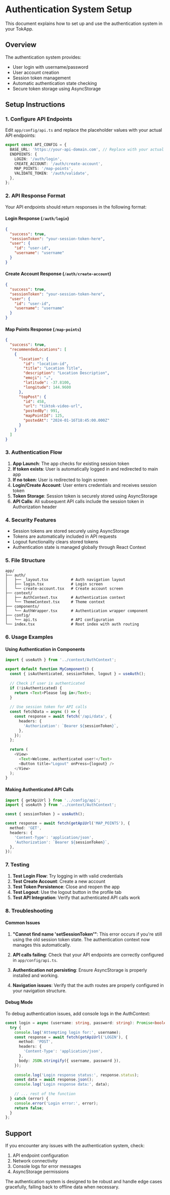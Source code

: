 # Authentication System Setup

This document explains how to set up and use the authentication system in your TokApp.

## Overview

The authentication system provides:
- User login with username/password
- User account creation
- Session token management
- Automatic authentication state checking
- Secure token storage using AsyncStorage

## Setup Instructions

### 1. Configure API Endpoints

Edit `app/config/api.ts` and replace the placeholder values with your actual API endpoints:

```typescript
export const API_CONFIG = {
  BASE_URL: 'https://your-api-domain.com', // Replace with your actual API base URL
  ENDPOINTS: {
    LOGIN: '/auth/login',
    CREATE_ACCOUNT: '/auth/create-account',
    MAP_POINTS: '/map-points',
    VALIDATE_TOKEN: '/auth/validate',
  },
};
```

### 2. API Response Format

Your API endpoints should return responses in the following format:

#### Login Response (`/auth/login`)
```json
{
  "success": true,
  "sessionToken": "your-session-token-here",
  "user": {
    "id": "user-id",
    "username": "username"
  }
}
```

#### Create Account Response (`/auth/create-account`)
```json
{
  "success": true,
  "sessionToken": "your-session-token-here",
  "user": {
    "id": "user-id",
    "username": "username"
  }
}
```

#### Map Points Response (`/map-points`)
```json
{
  "success": true,
  "recommendedLocations": [
    {
      "location": {
        "id": "location-id",
        "title": "Location Title",
        "description": "Location Description",
        "emoji": "☕",
        "latitude": -37.8100,
        "longitude": 144.9600
      },
      "topPost": {
        "id": 458,
        "url": "tiktok-video-url",
        "postedBy": 991,
        "mapPointId": 125,
        "postedAt": "2024-01-16T18:45:00.000Z"
      }
    }
  ]
}
```

### 3. Authentication Flow

1. **App Launch**: The app checks for existing session token
2. **If token exists**: User is automatically logged in and redirected to main app
3. **If no token**: User is redirected to login screen
4. **Login/Create Account**: User enters credentials and receives session token
5. **Token Storage**: Session token is securely stored using AsyncStorage
6. **API Calls**: All subsequent API calls include the session token in Authorization header

### 4. Security Features

- Session tokens are stored securely using AsyncStorage
- Tokens are automatically included in API requests
- Logout functionality clears stored tokens
- Authentication state is managed globally through React Context

### 5. File Structure

```
app/
├── auth/
│   ├── _layout.tsx          # Auth navigation layout
│   ├── login.tsx            # Login screen
│   └── create-account.tsx   # Create account screen
├── context/
│   ├── AuthContext.tsx      # Authentication context
│   └── ThemeContext.tsx     # Theme context
├── components/
│   └── AuthWrapper.tsx      # Authentication wrapper component
├── config/
│   └── api.ts               # API configuration
└── index.tsx                # Root index with auth routing
```

### 6. Usage Examples

#### Using Authentication in Components

```typescript
import { useAuth } from '../context/AuthContext';

export default function MyComponent() {
  const { isAuthenticated, sessionToken, logout } = useAuth();
  
  // Check if user is authenticated
  if (!isAuthenticated) {
    return <Text>Please log in</Text>;
  }
  
  // Use session token for API calls
  const fetchData = async () => {
    const response = await fetch('/api/data', {
      headers: {
        'Authorization': `Bearer ${sessionToken}`,
      },
    });
  };
  
  return (
    <View>
      <Text>Welcome, authenticated user!</Text>
      <Button title="Logout" onPress={logout} />
    </View>
  );
}
```

#### Making Authenticated API Calls

```typescript
import { getApiUrl } from '../config/api';
import { useAuth } from '../context/AuthContext';

const { sessionToken } = useAuth();

const response = await fetch(getApiUrl('MAP_POINTS'), {
  method: 'GET',
  headers: {
    'Content-Type': 'application/json',
    'Authorization': `Bearer ${sessionToken}`,
  },
});
```

### 7. Testing

1. **Test Login Flow**: Try logging in with valid credentials
2. **Test Create Account**: Create a new account
3. **Test Token Persistence**: Close and reopen the app
4. **Test Logout**: Use the logout button in the profile tab
5. **Test API Integration**: Verify that authenticated API calls work

### 8. Troubleshooting

#### Common Issues

1. **"Cannot find name 'setSessionToken'"**: This error occurs if you're still using the old session token state. The authentication context now manages this automatically.

2. **API calls failing**: Check that your API endpoints are correctly configured in `app/config/api.ts`.

3. **Authentication not persisting**: Ensure AsyncStorage is properly installed and working.

4. **Navigation issues**: Verify that the auth routes are properly configured in your navigation structure.

#### Debug Mode

To debug authentication issues, add console logs in the AuthContext:

```typescript
const login = async (username: string, password: string): Promise<boolean> => {
  try {
    console.log('Attempting login for:', username);
    const response = await fetch(getApiUrl('LOGIN'), {
      method: 'POST',
      headers: {
        'Content-Type': 'application/json',
      },
      body: JSON.stringify({ username, password }),
    });
    
    console.log('Login response status:', response.status);
    const data = await response.json();
    console.log('Login response data:', data);
    
    // ... rest of the function
  } catch (error) {
    console.error('Login error:', error);
    return false;
  }
};
```

## Support

If you encounter any issues with the authentication system, check:
1. API endpoint configuration
2. Network connectivity
3. Console logs for error messages
4. AsyncStorage permissions

The authentication system is designed to be robust and handle edge cases gracefully, falling back to offline data when necessary.
